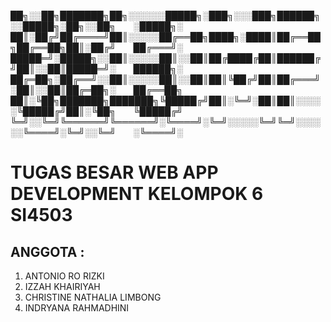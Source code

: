 
██╗░░██╗███████╗██╗░░░░░░█████╗░███╗░░░███╗██████╗░░█████╗░██╗░░██╗  ░█████╗░
██║░██╔╝██╔════╝██║░░░░░██╔══██╗████╗░████║██╔══██╗██╔══██╗██║░██╔╝  ██╔═══╝░
█████═╝░█████╗░░██║░░░░░██║░░██║██╔████╔██║██████╔╝██║░░██║█████═╝░  ██████╗░
██╔═██╗░██╔══╝░░██║░░░░░██║░░██║██║╚██╔╝██║██╔═══╝░██║░░██║██╔═██╗░  ██╔══██╗
██║░╚██╗███████╗███████╗╚█████╔╝██║░╚═╝░██║██║░░░░░╚█████╔╝██║░╚██╗  ╚█████╔╝
╚═╝░░╚═╝╚══════╝╚══════╝░╚════╝░╚═╝░░░░░╚═╝╚═╝░░░░░░╚════╝░╚═╝░░╚═╝  ░╚════╝░                                                     


# TUGAS BESAR WEB APP DEVELOPMENT KELOMPOK 6 SI4503   
## ANGGOTA :
1. ANTONIO RO RIZKI
2. IZZAH KHAIRIYAH
3. CHRISTINE NATHALIA LIMBONG
4. INDRYANA RAHMADHINI

